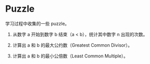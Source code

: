 # Puzzle

学习过程中收集的一些 puzzle。

1. 从数字 a 开始到数字 b 结束（a < b），统计其中数字 n 出现的次数。

2. 计算出 a 和 b 的最大公约数（Greatest Common Divisor）。

3. 计算出 a 和 b 的最小公倍数（Least Common Multiple）。

